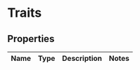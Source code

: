 

# Traits


## Properties

| Name | Type | Description | Notes |
|------------ | ------------- | ------------- | -------------|



